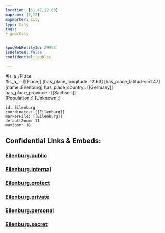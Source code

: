 ```yaml
---
location: [51.47,12.63] 
mapzoom: [7,12] 
mapmarker: city 
type: City
tags:
- geo/City


SpocWebEntityId: 29998
isDeleted: false
confidential: public

---
```

#is_a_/Place  
#is_a_ :: [[Place]] 
[has_place_longitude::12.63] 
[has_place_latitude::51.47] 
[name::Eilenburg] 
has_place_country:: [[Germany]]  
has_place_province:: [[Sachsen]]  
[Population::] 
[Unknown::] 


```leaflet
id: Eilenburg
coordinates: [[Eilenburg]] 
markerFile: [[Eilenburg]] 
defaultZoom: 11 
maxZoom: 18
```


## Confidential Links & Embeds: 

### [Eilenburg.public](/_public/\Earth\Continent\Europe\Europe~Central\Germany\Germany~East\Sachsen\counties~Sachsen\Nordsachsen\cities~NordsachsenEilenburg.public.md) 

### [Eilenburg.internal](/_internal/\Earth\Continent\Europe\Europe~Central\Germany\Germany~East\Sachsen\counties~Sachsen\Nordsachsen\cities~NordsachsenEilenburg.internal.md) 

### [Eilenburg.protect](/_protect/\Earth\Continent\Europe\Europe~Central\Germany\Germany~East\Sachsen\counties~Sachsen\Nordsachsen\cities~NordsachsenEilenburg.protect.md) 

### [Eilenburg.private](/_private/\Earth\Continent\Europe\Europe~Central\Germany\Germany~East\Sachsen\counties~Sachsen\Nordsachsen\cities~NordsachsenEilenburg.private.md) 

### [Eilenburg.personal](/_personal/\Earth\Continent\Europe\Europe~Central\Germany\Germany~East\Sachsen\counties~Sachsen\Nordsachsen\cities~NordsachsenEilenburg.personal.md) 

### [Eilenburg.secret](/_secret/\Earth\Continent\Europe\Europe~Central\Germany\Germany~East\Sachsen\counties~Sachsen\Nordsachsen\cities~NordsachsenEilenburg.secret.md)

